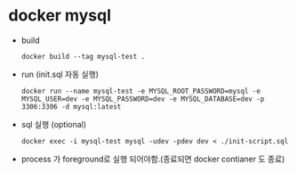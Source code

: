 # docker mysql

- build
  ```
  docker build --tag mysql-test .
  ```
  
- run (init.sql 자동 실행)
  ```
  docker run --name mysql-test -e MYSQL_ROOT_PASSWORD=mysql -e MYSQL_USER=dev -e MYSQL_PASSWORD=dev -e MYSQL_DATABASE=dev -p 3306:3306 -d mysql:latest
  ```

- sql 실행 (optional)
  ```
  docker exec -i mysql-test mysql -udev -pdev dev < ./init-script.sql 
  ```
  
- process 가 foreground로 실행 되어야함.(종료되면 docker contianer 도 종료)
